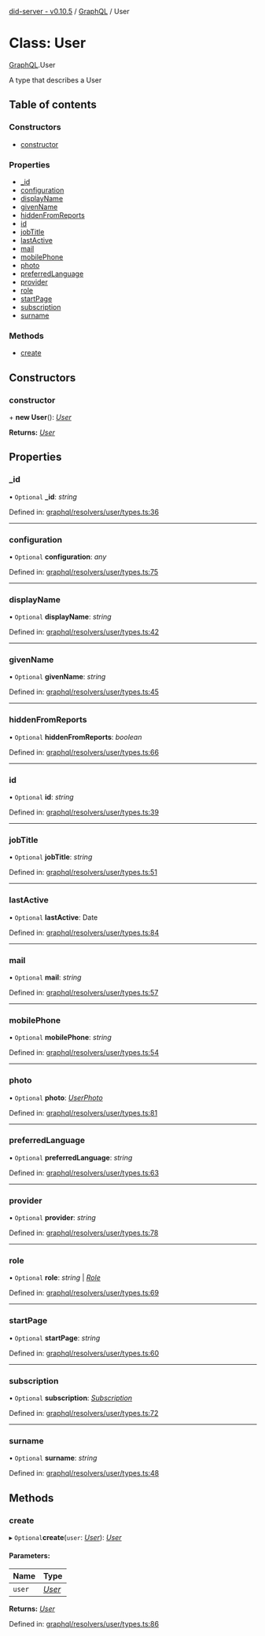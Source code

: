 [did-server - v0.10.5](../README.md) / [GraphQL](../modules/graphql.md) / User

# Class: User

[GraphQL](../modules/graphql.md).User

A type that describes a User

## Table of contents

### Constructors

- [constructor](graphql.user.md#constructor)

### Properties

- [\_id](graphql.user.md#_id)
- [configuration](graphql.user.md#configuration)
- [displayName](graphql.user.md#displayname)
- [givenName](graphql.user.md#givenname)
- [hiddenFromReports](graphql.user.md#hiddenfromreports)
- [id](graphql.user.md#id)
- [jobTitle](graphql.user.md#jobtitle)
- [lastActive](graphql.user.md#lastactive)
- [mail](graphql.user.md#mail)
- [mobilePhone](graphql.user.md#mobilephone)
- [photo](graphql.user.md#photo)
- [preferredLanguage](graphql.user.md#preferredlanguage)
- [provider](graphql.user.md#provider)
- [role](graphql.user.md#role)
- [startPage](graphql.user.md#startpage)
- [subscription](graphql.user.md#subscription)
- [surname](graphql.user.md#surname)

### Methods

- [create](graphql.user.md#create)

## Constructors

### constructor

\+ **new User**(): [*User*](graphql.user.md)

**Returns:** [*User*](graphql.user.md)

## Properties

### \_id

• `Optional` **\_id**: *string*

Defined in: [graphql/resolvers/user/types.ts:36](https://github.com/Puzzlepart/did/blob/dev/server/graphql/resolvers/user/types.ts#L36)

___

### configuration

• `Optional` **configuration**: *any*

Defined in: [graphql/resolvers/user/types.ts:75](https://github.com/Puzzlepart/did/blob/dev/server/graphql/resolvers/user/types.ts#L75)

___

### displayName

• `Optional` **displayName**: *string*

Defined in: [graphql/resolvers/user/types.ts:42](https://github.com/Puzzlepart/did/blob/dev/server/graphql/resolvers/user/types.ts#L42)

___

### givenName

• `Optional` **givenName**: *string*

Defined in: [graphql/resolvers/user/types.ts:45](https://github.com/Puzzlepart/did/blob/dev/server/graphql/resolvers/user/types.ts#L45)

___

### hiddenFromReports

• `Optional` **hiddenFromReports**: *boolean*

Defined in: [graphql/resolvers/user/types.ts:66](https://github.com/Puzzlepart/did/blob/dev/server/graphql/resolvers/user/types.ts#L66)

___

### id

• `Optional` **id**: *string*

Defined in: [graphql/resolvers/user/types.ts:39](https://github.com/Puzzlepart/did/blob/dev/server/graphql/resolvers/user/types.ts#L39)

___

### jobTitle

• `Optional` **jobTitle**: *string*

Defined in: [graphql/resolvers/user/types.ts:51](https://github.com/Puzzlepart/did/blob/dev/server/graphql/resolvers/user/types.ts#L51)

___

### lastActive

• `Optional` **lastActive**: Date

Defined in: [graphql/resolvers/user/types.ts:84](https://github.com/Puzzlepart/did/blob/dev/server/graphql/resolvers/user/types.ts#L84)

___

### mail

• `Optional` **mail**: *string*

Defined in: [graphql/resolvers/user/types.ts:57](https://github.com/Puzzlepart/did/blob/dev/server/graphql/resolvers/user/types.ts#L57)

___

### mobilePhone

• `Optional` **mobilePhone**: *string*

Defined in: [graphql/resolvers/user/types.ts:54](https://github.com/Puzzlepart/did/blob/dev/server/graphql/resolvers/user/types.ts#L54)

___

### photo

• `Optional` **photo**: [*UserPhoto*](graphql.userphoto.md)

Defined in: [graphql/resolvers/user/types.ts:81](https://github.com/Puzzlepart/did/blob/dev/server/graphql/resolvers/user/types.ts#L81)

___

### preferredLanguage

• `Optional` **preferredLanguage**: *string*

Defined in: [graphql/resolvers/user/types.ts:63](https://github.com/Puzzlepart/did/blob/dev/server/graphql/resolvers/user/types.ts#L63)

___

### provider

• `Optional` **provider**: *string*

Defined in: [graphql/resolvers/user/types.ts:78](https://github.com/Puzzlepart/did/blob/dev/server/graphql/resolvers/user/types.ts#L78)

___

### role

• `Optional` **role**: *string* \| [*Role*](graphql.role.md)

Defined in: [graphql/resolvers/user/types.ts:69](https://github.com/Puzzlepart/did/blob/dev/server/graphql/resolvers/user/types.ts#L69)

___

### startPage

• `Optional` **startPage**: *string*

Defined in: [graphql/resolvers/user/types.ts:60](https://github.com/Puzzlepart/did/blob/dev/server/graphql/resolvers/user/types.ts#L60)

___

### subscription

• `Optional` **subscription**: [*Subscription*](graphql.subscription.md)

Defined in: [graphql/resolvers/user/types.ts:72](https://github.com/Puzzlepart/did/blob/dev/server/graphql/resolvers/user/types.ts#L72)

___

### surname

• `Optional` **surname**: *string*

Defined in: [graphql/resolvers/user/types.ts:48](https://github.com/Puzzlepart/did/blob/dev/server/graphql/resolvers/user/types.ts#L48)

## Methods

### create

▸ `Optional`**create**(`user`: [*User*](graphql.user.md)): [*User*](graphql.user.md)

#### Parameters:

Name | Type |
:------ | :------ |
`user` | [*User*](graphql.user.md) |

**Returns:** [*User*](graphql.user.md)

Defined in: [graphql/resolvers/user/types.ts:86](https://github.com/Puzzlepart/did/blob/dev/server/graphql/resolvers/user/types.ts#L86)
